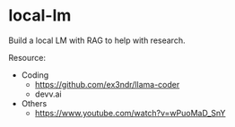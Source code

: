 # local-lm

Build a local LM with RAG to help with research.

Resource:

- Coding
  - https://github.com/ex3ndr/llama-coder
  - devv.ai
- Others
  - https://www.youtube.com/watch?v=wPuoMaD_SnY
